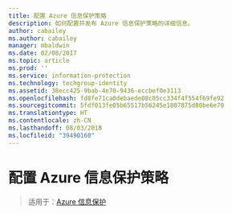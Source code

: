 ```yaml
---
title: 配置 Azure 信息保护策略
description: 如何配置并发布 Azure 信息保护策略的详细信息。
author: cabailey
ms.author: cabailey
manager: mbaldwin
ms.date: 02/08/2017
ms.topic: article
ms.prod: ''
ms.service: information-protection
ms.technology: techgroup-identity
ms.assetid: 38ecc425-9bab-4e70-9436-eccbef0e3113
ms.openlocfilehash: fd8fe71ca0debaede08c05cc334f4f554f69fe92
ms.sourcegitcommit: 5fdf013fe05b65517b56245e1807875d80be6e70
ms.translationtype: HT
ms.contentlocale: zh-CN
ms.lasthandoff: 08/03/2018
ms.locfileid: "39490160"
---
```

# <a name="configuring-the-azure-information-protection-policy"></a>配置 Azure 信息保护策略 

>适用于：[Azure 信息保护](https://azure.microsoft.com/pricing/details/information-protection)

